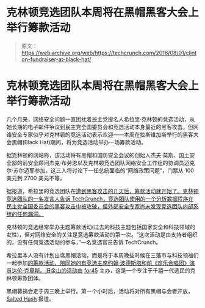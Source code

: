 # 克林顿竞选团队本周将在黑帽黑客大会上举行筹款活动

> 原文：<https://web.archive.org/web/https://techcrunch.com/2016/08/01/clinton-fundraiser-at-black-hat/>

# 克林顿竞选团队本周将在黑帽黑客大会上举行筹款活动

几个月来，网络安全问题一直困扰着民主党提名人希拉里·克林顿的竞选活动，从她长期的电子邮件争议到民主党全国委员会和竞选活动本身最近的黑客攻击。但网络安全专家似乎对克林顿的竞选活动表示欢迎——本周在拉斯维加斯举行的黑客大会黑帽(Black Hat)期间，将为竞选活动举办一场筹款活动。

据克林顿的网站称，该活动将有黑帽和国防安全会议的创始人杰夫·莫斯、国土安全部的前安全顾问杰克·布劳恩以及克林顿竞选团队网络安全工作组的协调员迈克尔·苏尔迈耶参加。这三人将讨论下一任总统面临的“网络政策问题”，门票从 100 美元到 2700 美元不等。

据报道，希拉里的竞选团队在[遭到黑客攻击的几天后，筹款活动就开始了。克林顿竞选团队的一名发言人告诉 TechCrunch，竞选团队使用的一个分析数据程序在民主党全国委员会的黑客攻击中被攻破，但外部安全专家尚未发现竞选团队内部系统的任何漏洞。](https://web.archive.org/web/20230314115950/https://techcrunch.com/2016/07/29/clinton-campaign-reportedly-breached-by-hackers/)

克林顿的竞选经常举办主题筹款活动(过去的科技主题包括国家安全和科技领域的女性)，但对网络安全的关注是竞选筹款活动的第一次。“这次活动是由支持者组织的，没有任何竞选活动的参与，”一名竞选官员告诉 TechCrunch。

希拉里本人没有计划出席黑帽活动，而是将于本周晚些时候在三藩市与科技领袖们一起参加[的筹款活动，陪同她的有竞选主席约翰·波德斯塔和前《欢乐合唱团》演员达伦·克里斯。旧金山的活动由](https://web.archive.org/web/20230314115950/https://www.hillaryclinton.com/events/tickets/Z2XAL7JD272LYMXR/?raiser=25709) [for45](https://web.archive.org/web/20230314115950/http://www.reuters.com/article/us-usa-election-clinton-youngpeople-idUSKCN0XI2TB) 主办，这是一个专注于千禧一代选民的克林顿筹款团体。

黑帽募捐会定于周三晚上举行。第一个小时后，活动将对所有黑帽与会者开放， [Salted Hash](https://web.archive.org/web/20230314115950/http://www.csoonline.com/article/3102214/techology-business/hillary-clinton-fundraiser-scheduled-for-black-hat.html) 报道。